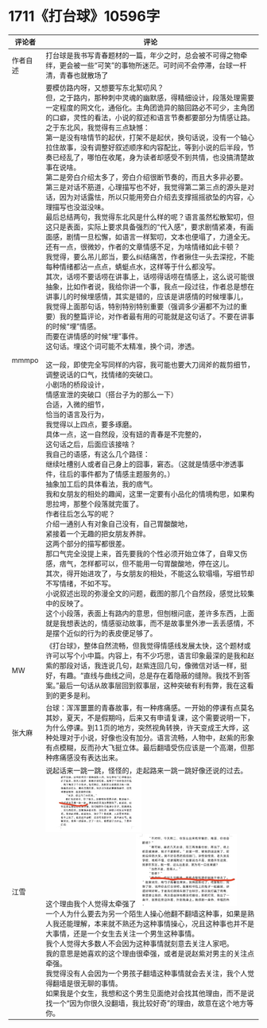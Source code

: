 # 1711《打台球》10596字

评论者 | 评论 |
|---|---|
作者自述|打台球是我书写青春题材的一篇，年少之时，总会被不可得之物牵绊，更会被一些“可笑”的事物所迷茫。可时间不会停滞，台球一杆清，青春也就散场了
mmmpo|要模仿路内呀，又想要写东北絮叨风？<br/>但，之于路内，那种刺中灵魂的幽默感，得精细设计，段落处理需要一定程度的网文化，通俗化。主角团诡异的脑回路必不可少，主角团的口癖，灵性的看法，小说的叙述和语言节奏都要部分为情感让路。<br/>之于东北风，我觉得有三点缺憾：<br/>第一是没有啥情节的起伏，打架不是起伏，换句话说，没有一个轴心拉住故事，没有调整好叙述顺序和内容配比，等到小说的后半段，节奏已经乱了，哪怕在收尾，身为读者却感受不到共情，也没搞清楚故事在说啥。<br/>第二是旁白介绍太多了，旁白介绍很断节奏的，而且大多非必要。<br/>第三是对话不筋道，心理描写也不好，我觉得第二第三点的源头是对话，因为对话露怯，所以只能用旁白介绍去支撑摇摇欲坠的内容，心理描写也没滋没味。<br/>最后总结两句，我觉得东北风是什么样的呢？语言虽然松散絮叨，但这只是表面，实际上要求具备强烈的“代入感”，要求剧情紧凑，有画面感，剧情一旦松懈，如语言一样絮叨，文本也便塌了，力道全无。<br/>还有一点，很微妙，作者的文章情感不足，为啥情绪如此卡顿？<br/>我觉得，要么吊儿郎当，要么纠结痛苦，作者揪住一头去深挖，不能每种情绪都沾一点点，蜻蜓点水，这样等于什么都没写。<br/>其次，话唠不要话唠在讲事上，话唠得话唠在情感上，这么说可能很抽象，比如作者说，我给你讲一个事，我点一段过往，作者总是想在讲事儿的时候埋感情，其实是错的，应该是讲感情的时候埋事儿，<br/>我觉得上面那句话，特别特别特别重要（强调多少遍都不为过的重要）我的整篇评论，对作者最有用的可能就是这句话了。不要在讲事的时候“埋”情感。<br/>而要在讲情感的时候“埋”事件。<br/>这句话。埋这个词可能不太精准，换个词，渗透。<br/> <br/>这一段，即使完全写同样的内容，我可能也要大刀阔斧的裁剪细节，调整说话的口气，找情绪的突破口。<br/>小剧场的桥段设计，<br/>情感宣泄的突破口（搭台子为的那么一下）<br/>合适，入微的细节，<br/>恰当的语言及行为，<br/>我觉得以上四点，要多琢磨。<br/>具体一点，这一自然段，没有妞的青春是不完整的，<br/>这句话之后，后面应该接啥？<br/>我自己的语感，有这么几个路径：<br/>继续吐槽别人或者自己身上的囧事，窘态。（这就是情感中渗透事件，往后的事件都为了情感主题服务的。）<br/>抽象加工后的具体看法，我的痞气。<br/>我和女朋友的相处的趣闻，这里一定要有小品化的情境构思，如果构思拉垮，那整个段落就完蛋了。<br/>作者往后怎么写的呢？<br/>介绍一通别人有对象自己没有，自己胃酸酸地，<br/>紧接着一个无趣的把女朋友养胖。<br/>这两个部分的描写都很差。<br/>那口气完全没提上来，首先要我的个性必须开始立体了，自卑又伤感，痞气，怎样都可以，但不能用一句胃酸酸地，停在这儿。<br/>其次，得开始进攻了，与女朋友的相处，不能这么软塌塌，写细节却不写情绪，不如不写。<br/>小说叙述出现的弥漫全文的问题，截图的那几个自然段，感觉比较集中的反映了。<br/>这个小段落，表面上有路内的意思，但刨根问底，差许多东西，上面就是我想表达的，情感驱动故事，而不是故事里外渗一丢丢感情，不是摆个近似的行为的表皮便足够了。
MW|《打台球》，整体自然流畅，但我觉得情感线发展太快，这个题材或许可以写个小中篇。内容上，有不少巧思，语言印象最深的是我和赵紫的那段对话，我连说几句，赵紫连回几句，像微信对话一样，挺好，有趣。“直线与曲线之间，总是存在着隐蔽的缝隙。我找不到答案。”最后一句话从故事层回到叙事层，这种突破有利有弊，我在这看到的更多是利。
张大麻|台球：浑浑噩噩的青春故事，有一种疼痛感。一开始的停课有点莫名其妙，夏天，不是假期吗，后来又有申请复课，这个需要说明一下，为什么停课。到11页的地方，突然视角转换，许天变成王大烨，这种处理对于小说，好像也没有加分。语言流畅，人物中，赵紫的形象有点模糊，反而孙大飞挺立体。最后翻墙受伤应该是一个高潮，但那种疼痛感没有表达出来。
江雪|说起话来一跳一跳，怪怪的，走起路来一跳一跳好像还说的过去。![Alt text](image-1.png)<br/>这个理由我个人觉得太牵强了![Alt text](image-2.png)<br/>一个人为什么要去为另一个陌生人操心他翻不翻墙这种事，如果是熟人我还能理解，本来就不熟还为这种事情操心，况且这种事也并不是大事情，还是一个女生去关注一个男生这种事情。<br/>我个人觉得大多数人不会因为这种事情就刻意去关注人家吧。<br/>我的意思是她喜欢的这个理由很牵强，或者是说赵紫对男主的关注点牵强。<br/>我觉得没有人会因为一个男孩子翻墙这种事情就会去关注，我个人觉得翻墙是很无聊的事情。<br/>如果我是个女生，我想和这个男生见面绝对会找其他理由，而不是说找一个“因为你很久没翻墙，我比较好奇”的理由，故意在这个地方等你。